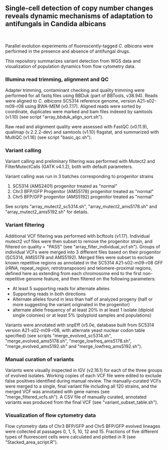 ## Single-cell detection of copy number changes reveals dynamic mechanisms of adaptation to antifungals in Candida albicans

<br>

Parallel evolution experiments of fluorescently-tagged *C. albicans* were performed in the presence and absence of antifungal drugs.

This repository summarizes variant detection from WGS data and visualization of population dynamics from flow cytometry data.

### Illumina read trimming, alignment and QC
Adapter trimming, contaminant checking and quality trimming were performed for all fastq files using BBDuk (part of BBTools, v38.94). Reads were aligned to *C. albicans* SC5314 reference genome, version A21-s02-m09-r08 using BWA-MEM (v0.7.17). Aligned reads were sorted by coordinate, duplicates were marked and bam files indexed by samtools (v1.10) (see script "array_bbduk_align_sort.sh").

Raw read and alignment quality were assessed with FastQC (v0.11.9), qualimap (v.2.2.2-dev) and samtools (v1.10) flagstat, and summarized with MultiQC (v1.16) (see script "basic_qc.sh").

### Variant calling

Variant calling and preliminary filtering was performed with Mutect2 and FilterMutectCalls (GATK v4.1.2), both with default parameters.

Variant calling was run in 3 batches corresponding to progenitor strains

1.  SC5314 (AMS2401) progenitor treated as "normal"
2.  Chr3 BFP/GFP Progenitor (AMS5178) progenitor treated as "normal"
3.  Chr5 BFP/GFP progenitor (AMS5192) progenitor treated as "normal"

See scripts "array_mutect2_sc5314.sh", "array_mutect2_ams5178.sh" and "array_mutect2_ams5192.sh" for details.

### Variant filtering
Additional VCF filtering was performed with bcftools (v1.17). Individual mutect2 vcf files were then subset to remove the progenitor strain, and filtered on quality = "PASS" (see "array_filter_individual_vcf.sh"). Groups of individual VCFs were merged into 3 different files based on their progenitor (SC5314, AMS5178 and AMS5192). Merged files were subset to exclude known repetitive regions as annotated in the SC5314 A21-s02-m09-r08 GFF (rRNA, repeat_region, retrotransposon) and telomere-proximal regions, defined here as extending from each chromosome end to the first non-repetitive genome feature, and then filtered on the following parameters:

-   At least 5 supporting reads for alternate alleles
-   Supporting reads in both directions
-   Alternate alleles found in less than half of analyzed progeny (half or more suggesting the variant originated in the progenitor)
-   alternate allele frequency of at least 20% in at least 1 isolate (diploid single colonies) or at least 5% (polyploid samples and populations)

Variants were annotated with snpEff (v5.0e, database built from SC5314 version A21-s02-m09-r08, with alternate yeast nuclear codon table specified) (see scripts "merge_evolved_sc5314.sh", "merge_evolved_ams5178.sh", "merge_lowfreq_ams5178.sh", "merge_evolved_ams5192.sh" and "merge_lowfreq_ams5192.sh").

### Manual curation of variants
Variants were visually inspected in IGV (v2.16.1) for each of the three groups of evolved isolates. Working copies of each VCF file were edited to exclude false positives identified during manual review. The manually-curated VCFs were merged to a single, final variant file including all 120 strains, and the merged VCF was annotated with gene names (see "merge_filtered_vcfs.sh"). A CSV file of manually curated, annotated variants was produced from the final VCF (see "variant_subset_table.sh").

### Visualization of flow cytometry data
Flow cytometry data of Chr3 BFP/GFP and Chr5 BFP/GFP evolved lineages were collected at passages 0, 1, 5, 10, 12 and 15. Fractions of five different types of fluorescent cells were calculated and plotted in R (see "Stacked_area_script.R").
